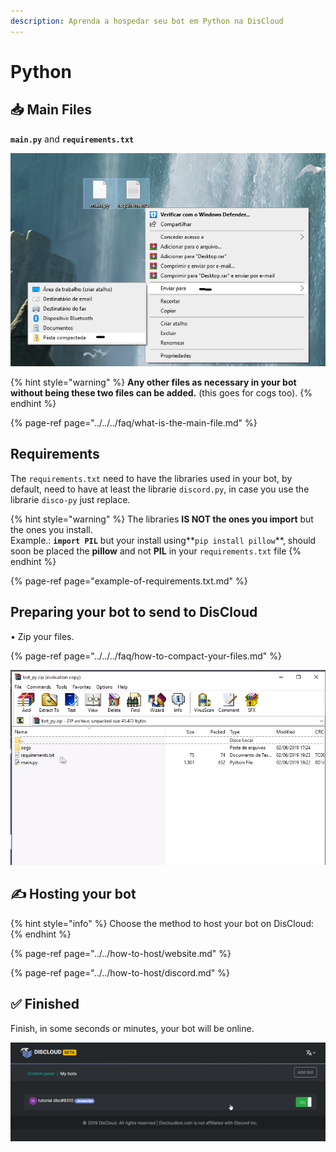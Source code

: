 ```yaml
---
description: Aprenda a hospedar seu bot em Python na DisCloud
---
```


# Python

## 📥 Main Files

**`main.py`** and **`requirements.txt`**

![The main file of your bot, that is, the local where is the bot.run\(\). USUALLY is main.py](../../../.gitbook/assets/capturar%20%281%29.PNG)

{% hint style="warning" %}
**Any other files as necessary in your bot without being these two files can be added.** \(this goes for cogs too\).
{% endhint %}

{% page-ref page="../../../faq/what-is-the-main-file.md" %}

## Requirements

The `requirements.txt` need to have the libraries used in your bot, by default, need to have at least the librarie `discord.py`, in case you use the librarie `disco-py` just replace.

{% hint style="warning" %}
The libraries **IS NOT the ones you import** but the ones you install.  
Example.: **`import PIL`** but your install using**`pip install pillow`**, should soon be placed the **pillow** and not **PIL** in your `requirements.txt` file
{% endhint %}

{% page-ref page="example-of-requirements.txt.md" %}

## Preparing your bot to send to DisCloud

• Zip your files.

{% page-ref page="../../../faq/how-to-compact-your-files.md" %}

![Exemplo no Windows](../../../.gitbook/assets/image%20%2812%29.png)



## ✍ Hosting your bot

{% hint style="info" %}
Choose the method to host your bot on DisCloud:
{% endhint %}

{% page-ref page="../../how-to-host/website.md" %}

{% page-ref page="../../how-to-host/discord.md" %}

## ✅ Finished <a id="finalizado"></a>

Finish, in some seconds or minutes, your bot will be online.

![](../../../.gitbook/assets/capturar.PNG)

